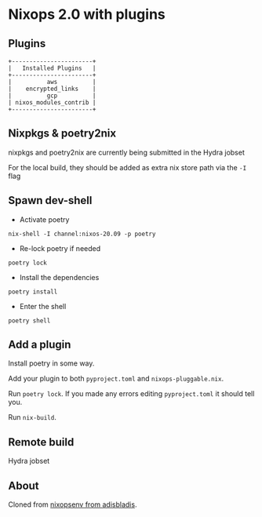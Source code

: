 # Nixops 2.0 with plugins

## Plugins

```
+-----------------------+
|   Installed Plugins   |
+-----------------------+
|          aws          |
|    encrypted_links    |
|          gcp          |
| nixos_modules_contrib |
+-----------------------+
```

## Nixpkgs & poetry2nix

nixpkgs and poetry2nix are currently being submitted in the Hydra jobset

For the local build, they should be added as extra nix store path via the `-I` flag

## Spawn dev-shell

- Activate poetry

```
nix-shell -I channel:nixos-20.09 -p poetry
```

- Re-lock poetry if needed

```
poetry lock
```

- Install the dependencies

```
poetry install
```

- Enter the shell

```
poetry shell
```

## Add a plugin

Install poetry in some way.

Add your plugin to both `pyproject.toml` and `nixops-pluggable.nix`.

Run `poetry lock`. If you made any errors editing `pyproject.toml` it should
tell you.

Run `nix-build`.


## Remote build

Hydra jobset

## About

Cloned from [nixopsenv from adisbladis](https://github.com/adisbladis/nixopsenv/).

